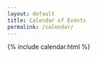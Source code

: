 ```yaml
---
layout: default
title: Calendar of Events
permalink: /calendar/
---
```


{% include calendar.html %}
